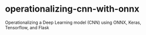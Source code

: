 # operationalizing-cnn-with-onnx
Operationalizing a Deep Learning model (CNN) using ONNX, Keras, Tensorflow, and Flask
